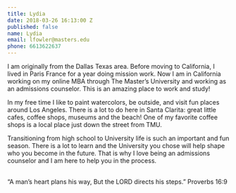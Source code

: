 ```yaml
---
title: Lydia
date: 2018-03-26 16:13:00 Z
published: false
name: Lydia
email: lfowler@masters.edu
phone: 6613622637
---
```


I am originally from the Dallas Texas area. Before moving to California, I lived in Paris France for a year doing mission work. Now I am in California working on my online MBA through The Master’s University and working as an admissions counselor. This is an amazing place to work and study!


In my free time I like to paint watercolors, be outside, and visit fun places around Los Angeles. There is a lot to do here in Santa Clarita: great little cafes, coffee shops, museums and the beach! One of my favorite coffee shops is a local place just down the street from TMU.


Transitioning from high school to University life is such an important and fun season. There is a lot to learn and the University you chose will help shape who you become in the future. That is why I love being an admissions counselor and I am here to help you in the process.

\
“A man’s heart plans his way, But the LORD directs his steps.” Proverbs 16:9